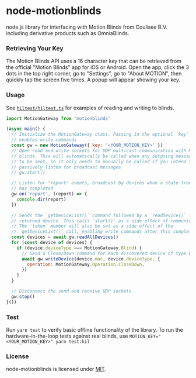 # node-motionblinds

node.js library for interfacing with Motion Blinds from Coulisee B.V. including
derivative products such as OmniaBlinds.

### Retrieving Your Key

The Motion Blinds API uses a 16 character key that can be retrieved from the
official "Motion Blinds" app for iOS or Android. Open the app, click the 3 dots
in the top right corner, go to "Settings", go to "About MOTION", then quickly
tap the screen five times. A popup will appear showing your key.

### Usage

See [`hiltest/hiltest.ts`](https://github.com/jhurliman/node-motionblinds/blob/main/hiltest/hiltest.ts)
for examples of reading and writing to blinds.

```javascript
import MotionGateway from 'motionblinds'

(async main() {
  // Initialize the MotionGateway class. Passing in the optional `key` parameter
  // enables write commands
  const gw = new MotionGateway({ key: '<YOUR_MOTION_KEY>' })
  // Open read and write sockets for UDP multicast communication with Motion
  // blinds. This will automatically be called when any outgoing message needs
  // to be sent, so it only needs to manually be called if you intend to
  // passively listen for broadcast messages
  // gw.start()

  // Listen for "report" events, broadcast by devices when a state transition
  // has completed
  gw.on('report', (report) => {
    console.dir(report)
  })

  // Sends the `getDeviceList()` command followed by a `readDevice()` for each
  // returned device. This calls `start()` as a side effect of communication.
  // The `token` member will also be set as a side effect of the
  // `getDeviceList()` call, enabling write commands after this completes
  const devices = await gw.readAllDevices()
  for (const device of devices) {
    if (device.deviceType === MotionGateway.Blind) {
      // Send a Close/Down command for each discovered device of type Blind
      await gw.writeDevice(device.mac, device.deviceType, {
        operation: MotionGateway.Operation.CloseDown,
      })
    }
  }

  // Disconnect the send and receive UDP sockets
  gw.stop()
}())
```

### Test

Run `yarn test` to verify basic offline functionality of the library. To run the
hardware-in-the-loop tests against real blinds, use
`MOTION_KEY="<YOUR_MOTION_KEY>" yarn test:hil`

### License

node-motionblinds is licensed under [MIT](https://opensource.org/licenses/MIT).
